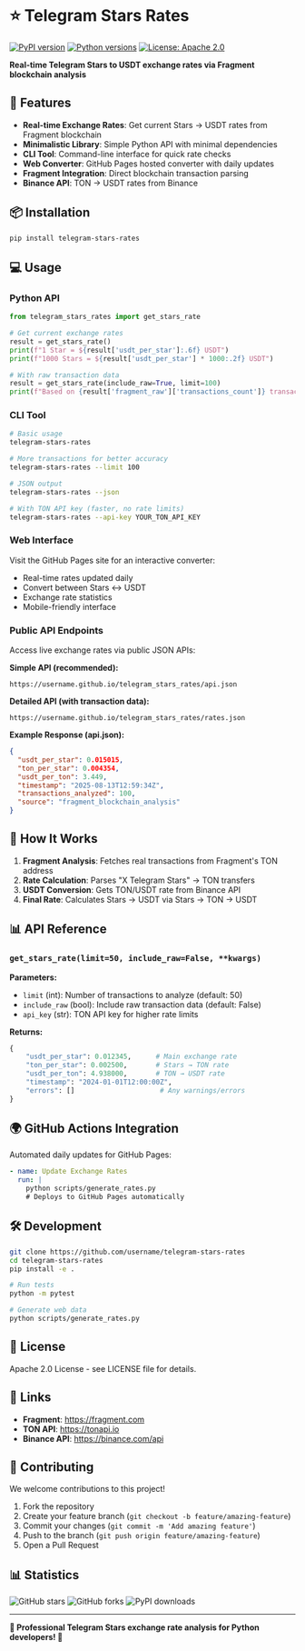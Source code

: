 # ⭐ Telegram Stars Rates

[![PyPI version](https://badge.fury.io/py/telegram-stars-rates.svg)](https://badge.fury.io/py/telegram-stars-rates)
[![Python versions](https://img.shields.io/pypi/pyversions/telegram-stars-rates.svg)](https://pypi.org/project/telegram-stars-rates/)
[![License: Apache 2.0](https://img.shields.io/badge/License-Apache_2.0-blue.svg)](https://opensource.org/licenses/Apache-2.0)

**Real-time Telegram Stars to USDT exchange rates via Fragment blockchain analysis**

## 🚀 Features

- **Real-time Exchange Rates**: Get current Stars → USDT rates from Fragment blockchain
- **Minimalistic Library**: Simple Python API with minimal dependencies  
- **CLI Tool**: Command-line interface for quick rate checks
- **Web Converter**: GitHub Pages hosted converter with daily updates
- **Fragment Integration**: Direct blockchain transaction parsing
- **Binance API**: TON → USDT rates from Binance

## 📦 Installation

```bash
pip install telegram-stars-rates
```

## 💻 Usage

### Python API

```python
from telegram_stars_rates import get_stars_rate

# Get current exchange rates
result = get_stars_rate()
print(f"1 Star = ${result['usdt_per_star']:.6f} USDT")
print(f"1000 Stars = ${result['usdt_per_star'] * 1000:.2f} USDT")

# With raw transaction data
result = get_stars_rate(include_raw=True, limit=100)
print(f"Based on {result['fragment_raw']['transactions_count']} transactions")
```

### CLI Tool

```bash
# Basic usage
telegram-stars-rates

# More transactions for better accuracy
telegram-stars-rates --limit 100

# JSON output
telegram-stars-rates --json

# With TON API key (faster, no rate limits)
telegram-stars-rates --api-key YOUR_TON_API_KEY
```

### Web Interface

Visit the GitHub Pages site for an interactive converter:
- Real-time rates updated daily
- Convert between Stars ↔ USDT
- Exchange rate statistics
- Mobile-friendly interface

### Public API Endpoints

Access live exchange rates via public JSON APIs:

**Simple API (recommended):**
```
https://username.github.io/telegram_stars_rates/api.json
```

**Detailed API (with transaction data):**
```
https://username.github.io/telegram_stars_rates/rates.json
```

**Example Response (api.json):**
```json
{
  "usdt_per_star": 0.015015,
  "ton_per_star": 0.004354,
  "usdt_per_ton": 3.449,
  "timestamp": "2025-08-13T12:59:34Z",
  "transactions_analyzed": 100,
  "source": "fragment_blockchain_analysis"
}
```


## 🔧 How It Works

1. **Fragment Analysis**: Fetches real transactions from Fragment's TON address
2. **Rate Calculation**: Parses "X Telegram Stars" → TON transfers  
3. **USDT Conversion**: Gets TON/USDT rate from Binance API
4. **Final Rate**: Calculates Stars → USDT via Stars → TON → USDT

## 📊 API Reference

### `get_stars_rate(limit=50, include_raw=False, **kwargs)`

**Parameters:**
- `limit` (int): Number of transactions to analyze (default: 50)
- `include_raw` (bool): Include raw transaction data (default: False)  
- `api_key` (str): TON API key for higher rate limits

**Returns:**
```python
{
    "usdt_per_star": 0.012345,      # Main exchange rate
    "ton_per_star": 0.002500,       # Stars → TON rate  
    "usdt_per_ton": 4.938000,       # TON → USDT rate
    "timestamp": "2024-01-01T12:00:00Z",
    "errors": []                     # Any warnings/errors
}
```

## 🌍 GitHub Actions Integration

Automated daily updates for GitHub Pages:

```yaml
- name: Update Exchange Rates
  run: |
    python scripts/generate_rates.py
    # Deploys to GitHub Pages automatically
```

## 🛠 Development

```bash
git clone https://github.com/username/telegram-stars-rates
cd telegram-stars-rates
pip install -e .

# Run tests
python -m pytest

# Generate web data
python scripts/generate_rates.py
```

## 📄 License

Apache 2.0 License - see LICENSE file for details.

## 🔗 Links

- **Fragment**: https://fragment.com
- **TON API**: https://tonapi.io  
- **Binance API**: https://binance.com/api

## 🤝 Contributing

We welcome contributions to this project!

1. Fork the repository
2. Create your feature branch (`git checkout -b feature/amazing-feature`)
3. Commit your changes (`git commit -m 'Add amazing feature'`)
4. Push to the branch (`git push origin feature/amazing-feature`)
5. Open a Pull Request

## 📊 Statistics

![GitHub stars](https://img.shields.io/github/stars/telegram-stars/rates)
![GitHub forks](https://img.shields.io/github/forks/telegram-stars/rates)
![PyPI downloads](https://img.shields.io/pypi/dm/telegram-stars-rates)

---

**💎 Professional Telegram Stars exchange rate analysis for Python developers! 💎**